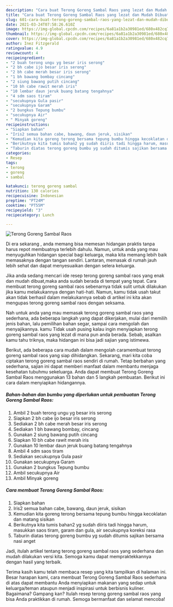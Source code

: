 ```yaml
---
description: "Cara buat Terong Goreng Sambal Raos yang lezat dan Mudah Dibuat"
title: "Cara buat Terong Goreng Sambal Raos yang lezat dan Mudah Dibuat"
slug: 601-cara-buat-terong-goreng-sambal-raos-yang-lezat-dan-mudah-dibuat
date: 2021-03-24T07:58:26.610Z
image: https://img-global.cpcdn.com/recipes/6a81a1b2a30981ed/680x482cq70/terong-goreng-sambal-raos-foto-resep-utama.jpg
thumbnail: https://img-global.cpcdn.com/recipes/6a81a1b2a30981ed/680x482cq70/terong-goreng-sambal-raos-foto-resep-utama.jpg
cover: https://img-global.cpcdn.com/recipes/6a81a1b2a30981ed/680x482cq70/terong-goreng-sambal-raos-foto-resep-utama.jpg
author: Inez Fitzgerald
ratingvalue: 4.9
reviewcount: 4
recipeingredient:
- "2 buah terong ungu yg besar iris serong"
- "2 bh cabe ijo besar iris serong"
- "2 bh cabe merah besar iris serong"
- "1 bh bawang bombay cincang"
- "2 siung bawang putih cincang"
- "10 bh cabe rawit merah iris"
- "10 lembar daun jeruk buang batang tengahnya"
- "4 sdm saos tiram"
- "secukupnya Gula pasir"
- "secukupnya Garam"
- "2 bungkus Tepung bumbu"
- "secukupnya Air"
- " Minyak goreng"
recipeinstructions:
- "Siapkan bahan"
- "Iris2 semua bahan cabe, bawang, daun jeruk, sisikan"
- "Kemudian kita goreng terong bersama tepung bumbu hingga kecoklatan dan matang sisikan"
- "Berikutnya kita tumis bahan2 yg sudah diiris tadi hingga harum, masukkan saos tiram, garam dan gula, air secukupnya koreksi rasa"
- "Taburin diatas terong goreng bumbu yg sudah ditumis sajikan bersama nasi anget"
categories:
- Resep
tags:
- terong
- goreng
- sambal

katakunci: terong goreng sambal 
nutrition: 130 calories
recipecuisine: Indonesian
preptime: "PT24M"
cooktime: "PT55M"
recipeyield: "3"
recipecategory: Lunch

---
```



![Terong Goreng Sambal Raos](https://img-global.cpcdn.com/recipes/6a81a1b2a30981ed/680x482cq70/terong-goreng-sambal-raos-foto-resep-utama.jpg)

Di era  sekarang , anda memang bisa memesan hidangan praktis tanpa harus repot membuatnya terlebih dahulu. Namun, untuk anda yang mau menyuguhkan hidangan special bagi keluarga, maka kita memang lebih baik memasaknya dengan tangan sendiri. Lantaran, memasak di rumah jauh lebih sehat dan dapat menyesuaikan dengan selera keluarga.

Jika anda sedang mencari ide resep terong goreng sambal raos yang enak dan mudah dibuat,maka anda sudah berada di tempat yang tepat. Cara membuat terong goreng sambal raos  sebenarnya tidak sulit untuk dilakukan jika kamu melakukannya dengan hati-hati. Namun, kamu tidak usah takut akan tidak berhasil dalam melakukannya 
sebab di artikel ini kita akan mengupas terong goreng sambal raos dengan seksama.  



Nah untuk anda yang mau memasak terong goreng sambal raos yang sederhana, ada beberapa langkah yang dapat dikerjakan, mulai dari memilih jenis bahan, lalu pemilihan bahan segar, sampai cara mengolah dan menyajikannya. kamu Tidak usah pusing kalau ingin menyiapkan terong goreng sambal raos yang lezat di mana pun anda berada. Sebab, asalkan kamu  tahu triknya, maka hidangan ini bisa jadi sajian yang istimewa.

Berikut, ada beberapa cara mudah dalam mengolah caramembuat terong goreng sambal raos yang siap dihidangkan. Sekarang, mari kita coba ciptakan terong goreng sambal raos sendiri di rumah. Tetap berbahan yang sederhana, sajian ini dapat memberi manfaat dalam membantu menjaga kesehatan tubuhmu sekeluarga. Anda dapat membuat Terong Goreng Sambal Raos menggunakan 13 bahan dan 5 langkah pembuatan. Berikut ini cara dalam menyiapkan hidangannya.

<!--inarticleads1-->

##### Bahan-bahan dan bumbu yang diperlukan untuk pembuatan Terong Goreng Sambal Raos:

1. Ambil 2 buah terong ungu yg besar iris serong
1. Siapkan 2 bh cabe ijo besar iris serong
1. Sediakan 2 bh cabe merah besar iris serong
1. Sediakan 1 bh bawang bombay, cincang
1. Gunakan 2 siung bawang putih cincang
1. Siapkan 10 bh cabe rawit merah iris
1. Gunakan 10 lembar daun jeruk buang batang tengahnya
1. Ambil 4 sdm saos tiram
1. Sediakan secukupnya Gula pasir
1. Gunakan secukupnya Garam
1. Gunakan 2 bungkus Tepung bumbu
1. Ambil secukupnya Air
1. Ambil  Minyak goreng




<!--inarticleads2-->

##### Cara membuat Terong Goreng Sambal Raos:

1. Siapkan bahan
1. Iris2 semua bahan cabe, bawang, daun jeruk, sisikan
1. Kemudian kita goreng terong bersama tepung bumbu hingga kecoklatan dan matang sisikan
1. Berikutnya kita tumis bahan2 yg sudah diiris tadi hingga harum, masukkan saos tiram, garam dan gula, air secukupnya koreksi rasa
1. Taburin diatas terong goreng bumbu yg sudah ditumis sajikan bersama nasi anget




Jadi, itulah artikel tentang  terong goreng sambal raos  yang sederhana dan mudah dilakukan versi kita. Semoga kamu dapat mempraktekkannya dengan hasil yang terbaik. 

Terima kasih kamu telah membaca resep yang kita tampilkan di halaman ini. Besar harapan kami, cara membuat  Terong Goreng Sambal Raos sederhana di atas dapat membantu Anda menyiapkan makanan yang sedap untuk keluarga/teman ataupun menjadi inspirasi untuk berbisnis kuliner. Bagaimana? Gampang kan? Itulah resep terong goreng sambal raos yang bisa Anda praktikkan di rumah. Semoga bermanfaat dan selamat mencoba!

